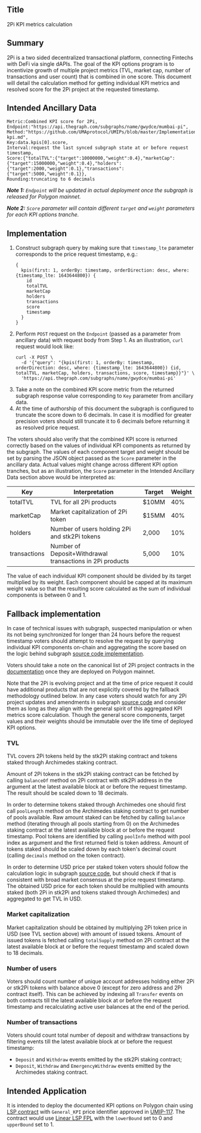 ## Title

2Pi KPI metrics calculation

## Summary

2Pi is a two sided decentralized transactional platform, connecting Fintechs with DeFi via single dAPIs. The goal of the KPI options program is to incentivize growth of multiple project metrics (TVL, market cap, number of transactions and user count) that is combined in one score. This document will detail the calculation method for getting individual KPI metrics and resolved score for the 2Pi project at the requested timestamp.

## Intended Ancillary Data

```
Metric:Combined KPI score for 2Pi,
Endpoint:"https://api.thegraph.com/subgraphs/name/gwydce/mumbai-pi",
Method:"https://github.com/UMAprotocol/UMIPs/blob/master/Implementations/2pi-kpi.md",
Key:data.kpis[0].score,
Interval:request the last synced subgraph state at or before request timestamp,
Score:{"totalTVL":{"target":10000000,"weight":0.4},"marketCap":{"target":15000000,"weight":0.4},"holders":{"target":2000,"weight":0.1},"transactions":{"target":5000,"weight":0.1}},
Rounding:truncating to 6 decimals
```

***Note 1:** `Endpoint` will be updated in actual deployment once the subgraph is released for Polygon mainnet.*

***Note 2:** `Score` parameter will contain different `target` and `weight` parameters for each KPI options tranche.*


## Implementation

1. Construct subgraph query by making sure that `timestamp_lte` parameter corresponds to the price request timestamp, e.g.:
   ```
   {
     kpis(first: 1, orderBy: timestamp, orderDirection: desc, where: {timestamp_lte: 1643644800}) {
       id
       totalTVL
       marketCap
       holders
       transactions
       score
       timestamp
     }
   }
   ```
2. Perform `POST` request on the `Endpoint` (passed as a parameter from ancillary data) with request body from Step 1. As an illustration, `curl` request would look like:
   ```
   curl -X POST \
     -d '{"query": "{kpis(first: 1, orderBy: timestamp, orderDirection: desc, where: {timestamp_lte: 1643644800}) {id, totalTVL, marketCap, holders, transactions, score, timestamp}}"}' \
     'https://api.thegraph.com/subgraphs/name/gwydce/mumbai-pi'
   ```
3. Take a note on the combined KPI score metric from the returned subgraph response value corresponding to `Key` parameter from ancillary data.
4. At the time of authorship of this document the subgraph is configured to truncate the score down to 6 decimals. In case it is modified for greater precision voters should still truncate it to 6 decimals before returning it as resolved price request.

The voters should also verify that the combined KPI score is returned correctly based on the values of individual KPI components as returned by the subgraph. The values of each component target and weight should be set by parsing the JSON object passed as the `Score` parameter in the ancillary data. Actual values might change across different KPI option tranches, but as an illustration, the `Score` parameter in the Intended Ancillary Data section above would be interpreted as:

| Key          | Interpretation                                            | Target | Weight |
|--------------|-----------------------------------------------------------|--------|--------|
| totalTVL     | TVL for all 2Pi products                                  | $10MM  | 40%    |
| marketCap    | Market capitalization of 2Pi token                        | $15MM  | 40%    |
| holders      | Number of users holding 2Pi and stk2Pi tokens             | 2,000  | 10%    |
| transactions | Number of Deposit+Withdrawal transactions in 2Pi products | 5,000  | 10%    |

The value of each individual KPI component should be divided by its target multiplied by its weight. Each component should be capped at its maximum weight value so that the resulting score calculated as the sum of individual components is between 0 and 1.

## Fallback implementation

In case of technical issues with subgraph, suspected manipulation or when its not being synchronized for longer than 24 hours before the request timestamp voters should attempt to resolve the request by querying individual KPI components on-chain and aggregating the score based on the logic behind subgraph [source code implementation](https://github.com/2pinetwork/subgraphs).

Voters should take a note on the canonical list of 2Pi project contracts in the [documentation](https://docs.2pi.network/) once they are deployed on Polygon mainnet.

Note that the 2Pi is evolving project and at the time of price request it could have additional products that are not explicitly covered by the fallback methodology outlined below. In any case voters should watch for any 2Pi project updates and amendments in subgraph [source code](https://github.com/2pinetwork/subgraphs) and consider them as long as they align with the general spirit of this aggregated KPI metrics score calculation. Though the general score components, target values and their weights should be immutable over the life time of deployed KPI options.

### TVL

TVL covers 2Pi tokens held by the stk2Pi staking contract and tokens staked through Archimedes staking contract.

Amount of 2Pi tokens in the stk2Pi staking contract can be fetched by calling `balanceOf` method on 2Pi contract with stk2Pi address in the argument at the latest available block at or before the request timestamp. The result should be scaled down to 18 decimals.

In order to determine tokens staked through Archimedes one should first call `poolLength` method on the Archimedes staking contract to get number of pools available. Raw amount staked can be fetched by calling `balance` method (iterating through all pools starting from 0) on the Archimedes staking contract at the latest available block at or before the request timestamp. Pool tokens are identified by calling `poolInfo` method with pool index as argument and the first returned field is token address. Amount of tokens staked should be scaled down by each token's decimal count (calling `decimals` method on the token contract).

In order to determine USD price per staked token voters should follow the calculation logic in subgraph [source code](https://github.com/2pinetwork/subgraphs), but should check if that is consistent with broad market consensus at the price request timestamp. The obtained USD price for each token should be multiplied with amounts staked (both 2Pi in stk2Pi and tokens staked through Archimedes) and aggregated to get TVL in USD.

### Market capitalization

Market capitalization should be obtained by multiplying 2Pi token price in USD (see TVL section above) with amount of issued tokens. Amount of issued tokens is fetched calling `totalSupply` method on 2Pi contract at the latest available block at or before the request timestamp and scaled down to 18 decimals.

### Number of users

Voters should count number of unique account addresses holding either 2Pi or stk2Pi tokens with balance above 0 (except for zero address and 2Pi contract itself). This can be achieved by indexing all `Transfer` events on both contracts till the latest available block at or before the request timestamp and recalculating active user balances at the end of the period.

### Number of transactions

Voters should count total number of deposit and withdraw transactions by filtering events till the latest available block at or before the request timestamp:
* `Deposit` and `Withdraw` events emitted by the stk2Pi staking contract;
* `Deposit`, `Withdraw` and `EmergencyWithdraw` events emitted by the Archimedes staking contract.

## Intended Application

It is intended to deploy the documented KPI options on Polygon chain using [LSP contract](https://github.com/UMAprotocol/protocol/blob/master/packages/core/contracts/financial-templates/long-short-pair/LongShortPair.sol) with `General_KPI` price identifier approved in [UMIP-117](https://github.com/UMAprotocol/UMIPs/blob/master/UMIPs/umip-117.md). The contract would use [Linear LSP FPL](https://github.com/UMAprotocol/protocol/blob/master/packages/core/contracts/financial-templates/common/financial-product-libraries/long-short-pair-libraries/LinearLongShortPairFinancialProductLibrary.sol) with the `lowerBound` set to 0 and `upperBound` set to 1.

